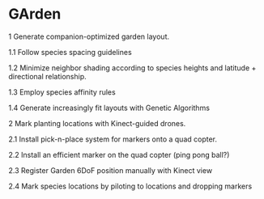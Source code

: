 GArden
======

1 Generate companion-optimized garden layout. 

  1.1 Follow species spacing guidelines
  
  1.2 Minimize neighbor shading according to species heights and latitude + directional relationship.
  
  1.3 Employ species affinity rules
  
  1.4 Generate increasingly fit layouts with Genetic Algorithms

2 Mark planting locations with Kinect-guided drones.

  2.1 Install pick-n-place system for markers onto a quad copter.
  
  2.2 Install an efficient marker on the quad copter (ping pong ball?)
  
  2.3 Register Garden 6DoF position manually with Kinect view
  
  2.4 Mark species locations by piloting to locations and dropping markers
